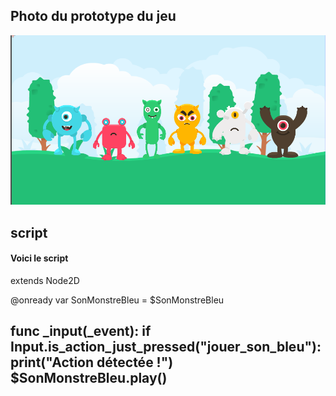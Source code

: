 ## Photo du prototype du jeu

![photo](medias/photo_prototype.png)



## script

#### Voici le script

extends Node2D

@onready var SonMonstreBleu = $SonMonstreBleu

func _input(_event):
	if Input.is_action_just_pressed("jouer_son_bleu"):
		print("Action détectée !")
		$SonMonstreBleu.play()
  -------------------------------------

